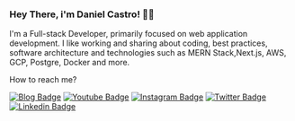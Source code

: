 
### Hey There, i'm Daniel Castro! 🤟🏼

I'm a Full-stack Developer, primarily focused on web application development. 
I like working and sharing about coding, best practices, software architecture and technologies such as MERN Stack,Next.js, AWS, GCP, Postgre, Docker and more.

How to reach me?

[![Blog Badge](https://img.shields.io/badge/Blog-danieldcs.com-black)](https://danieldcs.com/)
[![Youtube Badge](https://img.shields.io/badge/-Youtube-FF0000?style=flat-square&labelColor=FF0000&logo=youtube&logoColor=white&link=https://www.youtube.com/c/odanieldcs)](https://www.youtube.com/c/odanieldcs)
[![Instagram Badge](https://img.shields.io/badge/-odanieldcs-bf360c?style=flat-square&logo=Instagram&logoColor=white&link=https://www.instagram.com/odanieldcs)](https://www.instagram.com/odanieldcs/)
[![Twitter Badge](https://img.shields.io/badge/-Twitter-1ca0f1?style=flat-square&labelColor=1ca0f1&logo=twitter&logoColor=white&link=https://twitter.com/odanieldcs)](https://twitter.com/odanieldcs)
[![Linkedin Badge](https://img.shields.io/badge/-LinkedIn-blue?style=flat-square&logo=Linkedin&logoColor=white&link=https://www.linkedin.com/in/odanieldcs)](https://www.linkedin.com/in/odanieldcs)
